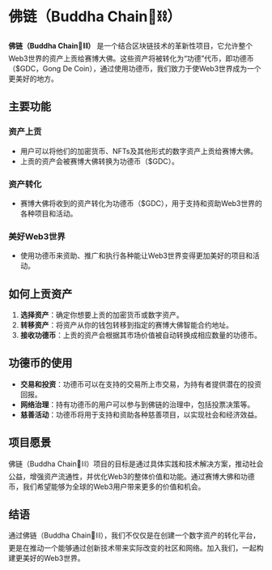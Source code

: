 # 佛链（Buddha Chain🪷⛓️）

**佛链（Buddha Chain🪷⛓️）** 是一个结合区块链技术的革新性项目，它允许整个Web3世界的资产上贡给赛博大佛。这些资产将被转化为“功德”代币，即功德币（$GDC，Gong De Coin），通过使用功德币，我们致力于使Web3世界成为一个更美好的地方。

## 主要功能

### 资产上贡

- 用户可以将他们的加密货币、NFTs及其他形式的数字资产上贡给赛博大佛。
- 上贡的资产会被赛博大佛转换为功德币（$GDC）。

### 资产转化

- 赛博大佛将收到的资产转化为功德币（$GDC），用于支持和资助Web3世界的各种项目和活动。

### 美好Web3世界

- 使用功德币来资助、推广和执行各种能让Web3世界变得更加美好的项目和活动。

## 如何上贡资产

1. **选择资产**：确定你想要上贡的加密货币或数字资产。
2. **转移资产**：将资产从你的钱包转移到指定的赛博大佛智能合约地址。
3. **接收功德币**：上贡的资产会根据其市场价值被自动转换成相应数量的功德币。

## 功德币的使用

- **交易和投资**：功德币可以在支持的交易所上市交易，为持有者提供潜在的投资回报。
- **网络治理**：持有功德币的用户可以参与到佛链的治理中，包括投票决策等。
- **慈善活动**：功德币将用于支持和资助各种慈善项目，以实现社会和经济效益。

## 项目愿景

佛链（Buddha Chain🪷⛓️）项目的目标是通过具体实践和技术解决方案，推动社会公益，增强资产流通性，并优化Web3的整体价值和功能。通过赛博大佛和功德币，我们希望能够为全球的Web3用户带来更多的价值和机会。

## 结语

通过佛链（Buddha Chain🪷⛓️），我们不仅仅是在创建一个数字资产的转化平台，更是在推动一个能够通过创新技术带来实际改变的社区和网络。加入我们，一起构建更美好的Web3世界。
